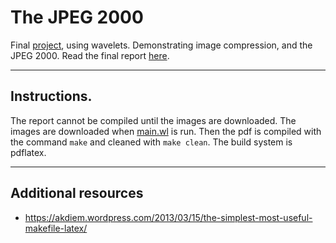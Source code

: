 # The JPEG 2000
Final [project](http://www.math.tamu.edu/~francis.narcowich/m414/s16/projects_s16.html),
using wavelets.
Demonstrating image compression, and the JPEG 2000.
Read the final report [here](https://dl.dropboxusercontent.com/u/222607174/report.pdf).

---

## Instructions.
The report cannot be compiled until the images are downloaded.
The images are downloaded when [main.wl](https://github.com/TexAgg/Math-414-Final-Project/blob/master/main.wl) is run.
Then the pdf is compiled with the command `make` and cleaned with `make clean`.
The build system is pdflatex.

---

## Additional resources
* https://akdiem.wordpress.com/2013/03/15/the-simplest-most-useful-makefile-latex/
